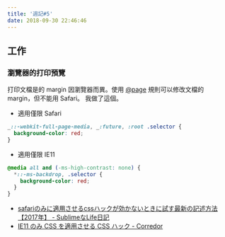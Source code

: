 ```yaml
---
title: '週記#5'
date: 2018-09-30 22:46:46
---
```


## 工作

### 瀏覽器的打印預覽

打印文檔是的 margin 因瀏覽器而異。使用 [@page](https://developer.mozilla.org/en-US/docs/Web/CSS/@page) 規則可以修改文檔的 margin，但不能用 Safari。
我做了這個。

* 適用僅限 Safari
```css
_::-webkit-full-page-media, _:future, :root .selector {
  background-color: red;
}
```
* 適用僅限 IE11
```css
@media all and (-ms-high-contrast: none) {
  *::-ms-backdrop, .selector {
    background-color: red;
  }
}
```


* [safariのみに適用させるcssハックが効かないときに試す最新の記述方法【2017年】 - SublimeなLife日記](https://sublimelife.hatenablog.com/entry/2017/02/06/102109)
* [IE11 のみ CSS を適用させる CSS ハック - Corredor](http://neos21.hatenablog.com/entry/2018/03/11/080000)